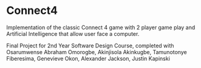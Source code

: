 # Connect4
Implementation of the classic Connect 4 game with 2 player game play and Artificial Intelligence that allow user face a computer.

Final Project for 2nd Year Software Design Course, completed with Osarumwense Abraham Omorogbe, Akinjisola Akinkugbe, Tamunotonye Fiberesima, Genevieve Okon, Alexander Jackson, Justin Kapinski
